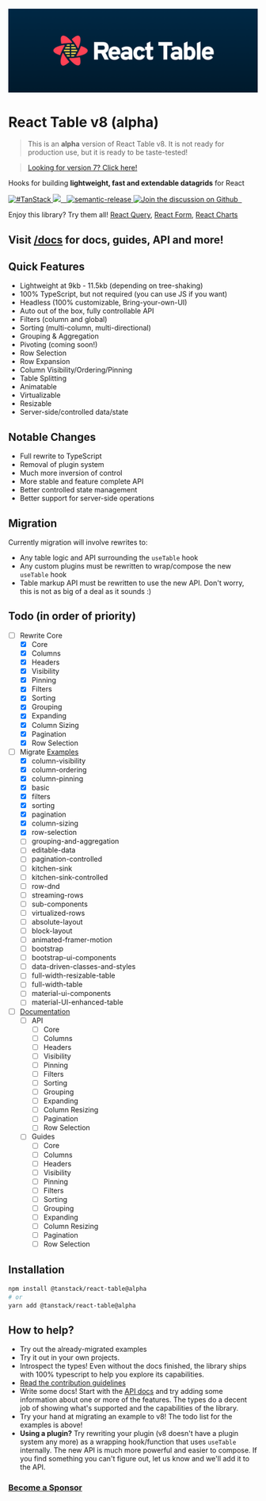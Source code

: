 ![React Table Header](https://github.com/tanstack/react-table/raw/alpha/media/repo-dark.png)

# React Table v8 (alpha)

> This is an **alpha** version of React Table v8. It is not ready for production use, but it is ready to be taste-tested!

> [Looking for version 7? Click here!](https://github.com/tanstack/react-table/tree/v7)

Hooks for building **lightweight, fast and extendable datagrids** for React

<a href="https://twitter.com/intent/tweet?button_hashtag=TanStack" target="\_parent">
  <img alt="#TanStack" src="https://img.shields.io/twitter/url?color=%2308a0e9&label=%23TanStack&style=social&url=https%3A%2F%2Ftwitter.com%2Fintent%2Ftweet%3Fbutton_hashtag%3DTanStack" />
</a><a href="https://github.com/tanstack/react-table/actions?table=workflow%3A%22react-table+tests%22">
<img src="https://github.com/tanstack/react-table/workflows/react-table%20tests/badge.svg" />
</a><a href="https://npmjs.com/package/react-table" target="\_parent">
  <img alt="" src="https://img.shields.io/npm/dm/@tanstack/react-table.svg" />
</a><a href="https://bundlephobia.com/result?p=@tanstack/react-table@latest" target="\_parent">
  <img alt="" src="https://badgen.net/bundlephobia/minzip/@tanstack/react-table@latest" />
</a><a href="#badge">
    <img alt="semantic-release" src="https://img.shields.io/badge/%20%20%F0%9F%93%A6%F0%9F%9A%80-semantic--release-e10079.svg">
  </a><a href="https://github.com/tanstack/react-table/discussions">
  <img alt="Join the discussion on Github" src="https://img.shields.io/badge/Github%20Discussions%20%26%20Support-Chat%20now!-blue" />
</a><a href="https://github.com/tanstack/react-table" target="\_parent">
  <img alt="" src="https://img.shields.io/github/stars/tanstack/react-table.svg?style=social&label=Star" />
</a><a href="https://twitter.com/tannerlinsley" target="\_parent">
  <img alt="" src="https://img.shields.io/twitter/follow/tannerlinsley.svg?style=social&label=Follow" />
</a>

Enjoy this library? Try them all! [React Query](https://github.com/tannerlinsley/react-query), [React Form](https://github.com/tannerlinsley/react-form), [React Charts](https://github.com/tannerlinsley/react-charts)

## Visit [/docs](https://github.com/tanstack/react-table/tree/alpha/docs) for docs, guides, API and more!

## Quick Features

- Lightweight at 9kb - 11.5kb (depending on tree-shaking)
- 100% TypeScript, but not required (you can use JS if you want)
- Headless (100% customizable, Bring-your-own-UI)
- Auto out of the box, fully controllable API
- Filters (column and global)
- Sorting (multi-column, multi-directional)
- Grouping & Aggregation
- Pivoting (coming soon!)
- Row Selection
- Row Expansion
- Column Visibility/Ordering/Pinning
- Table Splitting
- Animatable
- Virtualizable
- Resizable
- Server-side/controlled data/state

## Notable Changes

- Full rewrite to TypeScript
- Removal of plugin system
- Much more inversion of control
- More stable and feature complete API
- Better controlled state management
- Better support for server-side operations

## Migration

Currently migration will involve rewrites to:

- Any table logic and API surrounding the `useTable` hook
- Any custom plugins must be rewritten to wrap/compose the new `useTable` hook
- Table markup API must be rewritten to use the new API. Don't worry, this is not as big of a deal as it sounds :)

## Todo (in order of priority)

- [ ] Rewrite Core
  - [x] Core
  - [x] Columns
  - [x] Headers
  - [x] Visibility
  - [x] Pinning
  - [x] Filters
  - [x] Sorting
  - [x] Grouping
  - [x] Expanding
  - [x] Column Sizing
  - [x] Pagination
  - [x] Row Selection
- [ ] Migrate [Examples](https://github.com/tanstack/react-table/tree/alpha/examples)
  - [x] column-visibility
  - [x] column-ordering
  - [x] column-pinning
  - [x] basic
  - [x] filters
  - [x] sorting
  - [x] pagination
  - [x] column-sizing
  - [x] row-selection
  - [ ] grouping-and-aggregation
  - [ ] editable-data
  - [ ] pagination-controlled
  - [ ] kitchen-sink
  - [ ] kitchen-sink-controlled
  - [ ] row-dnd
  - [ ] streaming-rows
  - [ ] sub-components
  - [ ] virtualized-rows
  - [ ] absolute-layout
  - [ ] block-layout
  - [ ] animated-framer-motion
  - [ ] bootstrap
  - [ ] bootstrap-ui-components
  - [ ] data-driven-classes-and-styles
  - [ ] full-width-resizable-table
  - [ ] full-width-table
  - [ ] material-ui-components
  - [ ] material-UI-enhanced-table
- [ ] [Documentation](https://github.com/tanstack/react-table/tree/alpha/docs/)
  - [ ] API
    - [ ] Core
    - [ ] Columns
    - [ ] Headers
    - [ ] Visibility
    - [ ] Pinning
    - [ ] Filters
    - [ ] Sorting
    - [ ] Grouping
    - [ ] Expanding
    - [ ] Column Resizing
    - [ ] Pagination
    - [ ] Row Selection
  - [ ] Guides
    - [ ] Core
    - [ ] Columns
    - [ ] Headers
    - [ ] Visibility
    - [ ] Pinning
    - [ ] Filters
    - [ ] Sorting
    - [ ] Grouping
    - [ ] Expanding
    - [ ] Column Resizing
    - [ ] Pagination
    - [ ] Row Selection

## Installation

```bash
npm install @tanstack/react-table@alpha
# or
yarn add @tanstack/react-table@alpha
```

## How to help?

- Try out the already-migrated examples
- Try it out in your own projects.
- Introspect the types! Even without the docs finished, the library ships with 100% typescript to help you explore its capabilities.
- [Read the contribution guidelines](https://github.com/tanstack/react-table/tree/alpha/CONTRIBUTING.md)
- Write some docs! Start with the [API docs](https://github.com/tanstack/react-table/tree/alpha/docs/docs/api-reference) and try adding some information about one or more of the features. The types do a decent job of showing what's supported and the capabilities of the library.
- Try your hand at migrating an example to v8! The todo list for the examples is above!
- **Using a plugin?** Try rewriting your plugin (v8 doesn't have a plugin system any more) as a wrapping hook/function that uses `useTable` internally. The new API is much more powerful and easier to compose. If you find something you can't figure out, let us know and we'll add it to the API.

### [Become a Sponsor](https://github.com/sponsors/tannerlinsley/)

<!-- USE THE FORCE LUKE -->
